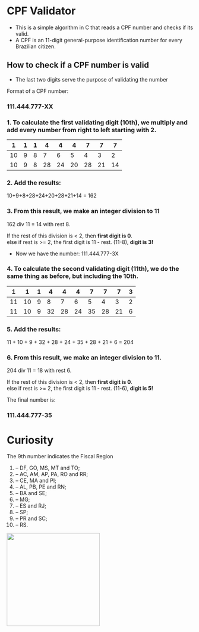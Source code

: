 # CPF Validator
+ This is a simple algorithm in C that reads a CPF number and checks if its valid.
+ A CPF is an 11-digit general-purpose identification number for every Brazilian citizen.

## How to check if a CPF number is valid

+ The last two digits serve the purpose of validating the number

Format of a CPF number:
### 111.444.777-XX

### 1. To calculate the first validating digit (10th), we multiply and add every number from right to left starting with 2.

1	| 1	| 1	| 4	| 4	| 4 |	7 |	7 |	7
---|---|---|---|---|---|---|---|---|
10 | 9 | 8 | 7 | 6 | 5 | 4 | 3 | 2
10 | 9 | 8 | 28 | 24 | 20 | 28 | 21 | 14

### 2. Add the results:

10+9+8+28+24+20+28+21+14 = 162

### 3. From this result, we make an integer division to 11
162 div 11 = 14 with rest 8.  

If the rest of this division is < 2, then **first digit is 0**.  
else if rest is >= 2, the first digit is 11 - rest. (11-8), **digit is 3!**

+ Now we have the number: 111.444.777-3X

### 4. To calculate the second validating digit (11th), we do the same thing as before, but including the 10th.

1	| 1	| 1	| 4	| 4	| 4	| 7	| 7	| 7	| 3
---|---|---|---|---|---|---|---|---|---|
11	| 10	| 9	| 8	| 7	| 6	| 5	| 4	| 3	| 2
11	| 10	| 9	| 32	| 28	| 24	| 35	| 28	| 21	| 6

### 5. Add the results:
11 + 10 + 9 + 32 + 28 + 24 + 35 + 28 + 21 + 6 = 204

### 6. From this result, we make an integer division to 11.
204 div 11 = 18 with rest 6.

If the rest of this division is < 2, then **first digit is 0**.  
else if rest is >= 2, the first digit is 11 - rest. (11-6), **digit is 5!**

The final number is:
### 111.444.777-35

# Curiosity
The 9th number indicates the Fiscal Region
1. – DF, GO, MS, MT and TO;
2. – AC, AM, AP, PA, RO and RR;
3. – CE, MA and PI;
4. – AL, PB, PE and RN;
5. – BA and SE;
6. – MG;
7. – ES and RJ;
8. – SP;
9. – PR and SC;
10. – RS.

<img src="https://upload.wikimedia.org/wikipedia/commons/thumb/b/be/Brazil%2C_administrative_divisions_%28fiscal_regions%29_-_Nmbrs_-_colored.svg/1024px-Brazil%2C_administrative_divisions_%28fiscal_regions%29_-_Nmbrs_-_colored.svg.png" height="250">

